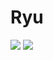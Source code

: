# Ryu

[![](https://images.microbadger.com/badges/image/unibaktr/ryu.svg)](https://microbadger.com/images/unibaktr/ryu "Get your own image badge on microbadger.com") [![](https://images.microbadger.com/badges/version/unibaktr/ryu.svg)](https://microbadger.com/images/unibaktr/ryu "Get your own version badge on microbadger.com")
